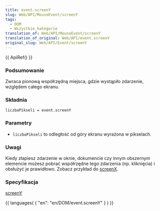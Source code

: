 ```yaml
---
title: event.screenY
slug: Web/API/MouseEvent/screenY
tags:
  - DOM
  - Wszystkie_kategorie
translation_of: Web/API/MouseEvent/screenY
translation_of_original: Web/API/event.screenY
original_slug: Web/API/Event/screenY
---
```

{{ ApiRef() }}

### Podsumowanie

Zwraca pionową współrzędną miejsca, gdzie wystąpiło zdarzenie, względem całego ekranu.

### Składnia

    liczbaPikseli = event.screenY

### Parametry

- `liczbaPikseli` to odległość od góry ekranu wyrażona w pikselach.

### Uwagi

Kiedy złapiesz zdarzenie w oknie, dokumencie czy innym obszernym elemencie możesz pobrać współrzędne tego zdarzenia (np. kliknięcia) i obsłużyć je prawidłowo. Zobacz przykład do [screenX](pl/DOM/event.screenX).

### Specyfikacja

[screenY](http://www.w3.org/TR/2000/REC-DOM-Level-2-Events-20001113/events.html#Events-MouseEvent-screenY)

{{ languages( { "en": "en/DOM/event.screenY" } ) }}
